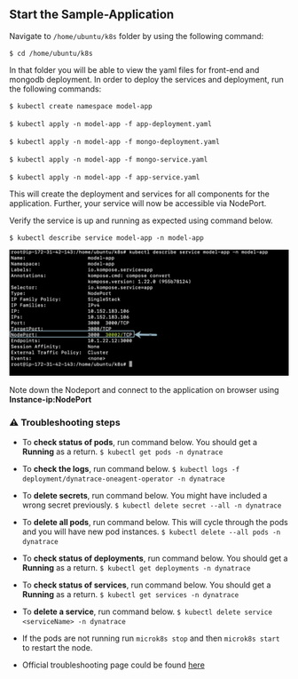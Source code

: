 ## Start the Sample-Application
Navigate to `/home/ubuntu/k8s` folder by using the following command:
```
$ cd /home/ubuntu/k8s
```

In that folder you will be able to view the yaml files for front-end and mongodb deployment. In order to deploy the services and deployment, run the following commands:
```
$ kubectl create namespace model-app

$ kubectl apply -n model-app -f app-deployment.yaml

$ kubectl apply -n model-app -f mongo-deployment.yaml

$ kubectl apply -n model-app -f mongo-service.yaml

$ kubectl apply -n model-app -f app-service.yaml
```

This will create the deployment and services for all components for the application. Further, your service will now be accessible via NodePort.

Verify the service is up and running as expected using command below.
```
$ kubectl describe service model-app -n model-app
```
![image](../../assets/images/expose-model-app.png)

Note down the Nodeport and connect to the application on browser using **Instance-ip:NodePort**

### ⚠️ Troubleshooting steps
* To **check status of pods**, run command below. You should get a **Running** as a return.
`$ kubectl get pods -n dynatrace`

* To **check the logs**, run command below.
`$ kubectl logs -f deployment/dynatrace-oneagent-operator -n dynatrace`

* To **delete secrets**, run command below. You might have included a wrong secret previously.
`$ kubectl delete secret --all -n dynatrace`

* To **delete all pods**, run command below. This will cycle through the pods and you will have new pod instances.
`$ kubectl delete --all pods -n dynatrace`

* To **check status of deployments**, run command below. You should get a **Running** as a return.
`$ kubectl get deployments -n dynatrace`

* To **check status of services**, run command below. You should get a **Running** as a return.
`$ kubectl get services -n dynatrace`

* To **delete a service**, run command below.
`$ kubectl delete service <serviceName> -n dynatrace`

* If the pods are not running run `microk8s stop` and then `microk8s start` to restart the node.

* Official troubleshooting page could be found [here](https://www.dynatrace.com/support/help/technology-support/cloud-platforms/google-cloud-platform/google-kubernetes-engine/installation-and-operation/full-stack/troubleshoot-oneagent-on-google-kubernetes-engine/)

<!-- ------------------------ -->
